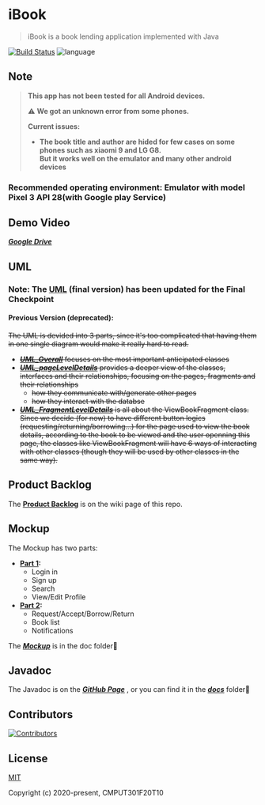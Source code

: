 # iBook

> iBook is a book lending application implemented with Java

[![Build Status](https://travis-ci.com/CMPUT301F20T10/iBook.svg?branch=main)](https://travis-ci.com/CMPUT301F20T10/iBook) ![language](https://img.shields.io/badge/language-java-orange.svg)

## Note

> **This app has not been tested for all Android devices.**
>
> :warning: **We got an unknown error from some phones.**
>
> **Current issues:**
>
> * **The book title and author are hided for few cases on some phones such as xiaomi 9 and LG G8.
  <br>But it works well on the emulator and many other android devices**

### Recommended operating environment: Emulator with model Pixel 3 API 28(with Google play Service)


## Demo Video

***[Google Drive](https://drive.google.com/file/d/1BAnhIuPn1leXR7QlrS5Jp3S9A_H2RT0D/view?usp=sharing)***

## UML

### Note: The [UML](./doc/UML_Final.png) (final version) has been updated for the Final Checkpoint

#### Previous Version (deprecated):
~~The UML is devided into 3 parts, since it's too complicated that having them in one single diagram would make it really hard to read.~~

* ~~***[UML_Overall](./doc/UML_Overall.png)*** focuses on the most important anticipated classes~~
* ~~***[UML_pageLevelDetails](./doc/UML_pageLevelDetails.png)*** provides a deeper view of the classes, interfaces and their relationships, focusing on the pages, fragments and their relationships~~
  * ~~how they communicate with/generate other pages~~
  * ~~how they interact with the databse~~
* ~~***[UML_FragmentLevelDetails](./doc/UML_FragmentLevelDetails.png)*** is all about the ViewBookFragment class.~~
  ~~Since we decide (for now) to have different button logics (requesting/returning/borrowing...) for the page used to view the book details, according to the book to be viewed and the user openning this page, the classes like ViewBookFragment will have 6 ways of interacting with other classes (though they will be used by other classes in the same way).~~

## Product Backlog

The **[Product Backlog](https://github.com/CMPUT301F20T10/iBook/wiki)** is on the wiki page of this repo.

## Mockup

The Mockup has two parts:

* **[Part 1](./doc/Login,%20Search%20and%20Me.png):**
  * Login in
  * Sign up
  * Search
  * View/Edit Profile
* **[Part 2](./doc/Request,%20Accept,%20borrow%20and%20Return.png):**
  * Request/Accept/Borrow/Return
  * Book list
  * Notifications

The ***[Mockup](./doc/)*** is in the doc folder📂

## Javadoc
The Javadoc is on the ***[GitHub Page](https://cmput301f20t10.github.io/iBook/)*** , or you can find it in the ***[docs](./docs/)*** folder📂

## Contributors

[![Contributors](https://contributors-img.web.app/image?repo=CMPUT301F20T10/iBook)](https://github.com/CMPUT301F20T10/iBook/graphs/contributors)

## License

[MIT](https://opensource.org/licenses/MIT)

Copyright (c) 2020-present, CMPUT301F20T10
